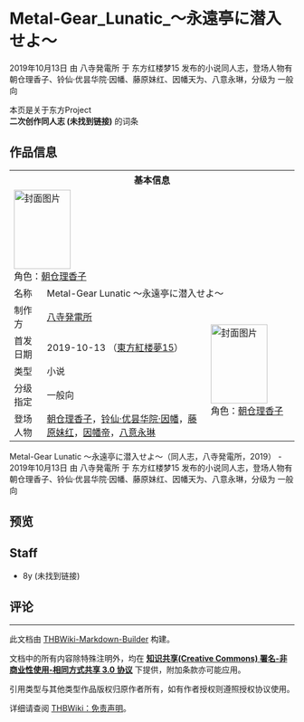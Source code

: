 # Metal-Gear_Lunatic_～永遠亭に潜入せよ～

<!-- source html: G:\repos\THBWiki-Markdown-Builder\THBWikiMarkdown\Temp\main\b\b0\ns0%3AMetal-Gear_Lunatic_%EF%BD%9E%E6%B0%B8%E9%81%A0%E4%BA%AD%E3%81%AB%E6%BD%9C%E5%85%A5%E3%81%9B%E3%82%88%EF%BD%9E.html -->

2019年10月13日 由 八寺発電所 于 东方红楼梦15 发布的小说同人志，登场人物有 朝仓理香子、铃仙·优昙华院·因幡、藤原妹红、因幡天为、八意永琳，分级为 一般向

本页是关于东方Project  
 **二次创作同人志 (未找到链接)** 的词条

## 作品信息

<table><tbody><tr><th colspan="3">基本信息</th></tr><tr><td class="cover-artwork-mobile" colspan="2"><a href="./文件-Metal-Gear_Lunatic_～永遠亭に潜入せよ～封面.jpg.md" class="image" title="封面图片"><img alt="封面图片" src="https://upload.thwiki.cc/thumb/6/63/Metal-Gear_Lunatic_%EF%BD%9E%E6%B0%B8%E9%81%A0%E4%BA%AD%E3%81%AB%E6%BD%9C%E5%85%A5%E3%81%9B%E3%82%88%EF%BD%9E%E5%B0%81%E9%9D%A2.jpg/100px-Metal-Gear_Lunatic_%EF%BD%9E%E6%B0%B8%E9%81%A0%E4%BA%AD%E3%81%AB%E6%BD%9C%E5%85%A5%E3%81%9B%E3%82%88%EF%BD%9E%E5%B0%81%E9%9D%A2.jpg" decoding="async" loading="lazy" width="100" height="140" srcset="https://upload.thwiki.cc/thumb/6/63/Metal-Gear_Lunatic_%EF%BD%9E%E6%B0%B8%E9%81%A0%E4%BA%AD%E3%81%AB%E6%BD%9C%E5%85%A5%E3%81%9B%E3%82%88%EF%BD%9E%E5%B0%81%E9%9D%A2.jpg/149px-Metal-Gear_Lunatic_%EF%BD%9E%E6%B0%B8%E9%81%A0%E4%BA%AD%E3%81%AB%E6%BD%9C%E5%85%A5%E3%81%9B%E3%82%88%EF%BD%9E%E5%B0%81%E9%9D%A2.jpg 1.5x, https://upload.thwiki.cc/thumb/6/63/Metal-Gear_Lunatic_%EF%BD%9E%E6%B0%B8%E9%81%A0%E4%BA%AD%E3%81%AB%E6%BD%9C%E5%85%A5%E3%81%9B%E3%82%88%EF%BD%9E%E5%B0%81%E9%9D%A2.jpg/199px-Metal-Gear_Lunatic_%EF%BD%9E%E6%B0%B8%E9%81%A0%E4%BA%AD%E3%81%AB%E6%BD%9C%E5%85%A5%E3%81%9B%E3%82%88%EF%BD%9E%E5%B0%81%E9%9D%A2.jpg 2x" data-file-width="855" data-file-height="1200"></a><div class="cover-char">角色：<a href="./朝仓理香子.md" title="朝仓理香子">朝仓理香子</a></div></td>
</tr><tr><td class="label">名称</td><td colspan="2"> Metal-Gear Lunatic ～永遠亭に潜入せよ～ </td></tr><tr><td class="label">制作方</td><td><a href="./八寺発電所.md" title="八寺発電所">八寺発電所</a></td><td class="cover-artwork" rowspan="5" style="min-width:140px;"><a href="./文件-Metal-Gear_Lunatic_～永遠亭に潜入せよ～封面.jpg.md" class="image" title="封面图片"><img alt="封面图片" src="https://upload.thwiki.cc/thumb/6/63/Metal-Gear_Lunatic_%EF%BD%9E%E6%B0%B8%E9%81%A0%E4%BA%AD%E3%81%AB%E6%BD%9C%E5%85%A5%E3%81%9B%E3%82%88%EF%BD%9E%E5%B0%81%E9%9D%A2.jpg/100px-Metal-Gear_Lunatic_%EF%BD%9E%E6%B0%B8%E9%81%A0%E4%BA%AD%E3%81%AB%E6%BD%9C%E5%85%A5%E3%81%9B%E3%82%88%EF%BD%9E%E5%B0%81%E9%9D%A2.jpg" decoding="async" loading="lazy" width="100" height="140" srcset="https://upload.thwiki.cc/thumb/6/63/Metal-Gear_Lunatic_%EF%BD%9E%E6%B0%B8%E9%81%A0%E4%BA%AD%E3%81%AB%E6%BD%9C%E5%85%A5%E3%81%9B%E3%82%88%EF%BD%9E%E5%B0%81%E9%9D%A2.jpg/149px-Metal-Gear_Lunatic_%EF%BD%9E%E6%B0%B8%E9%81%A0%E4%BA%AD%E3%81%AB%E6%BD%9C%E5%85%A5%E3%81%9B%E3%82%88%EF%BD%9E%E5%B0%81%E9%9D%A2.jpg 1.5x, https://upload.thwiki.cc/thumb/6/63/Metal-Gear_Lunatic_%EF%BD%9E%E6%B0%B8%E9%81%A0%E4%BA%AD%E3%81%AB%E6%BD%9C%E5%85%A5%E3%81%9B%E3%82%88%EF%BD%9E%E5%B0%81%E9%9D%A2.jpg/199px-Metal-Gear_Lunatic_%EF%BD%9E%E6%B0%B8%E9%81%A0%E4%BA%AD%E3%81%AB%E6%BD%9C%E5%85%A5%E3%81%9B%E3%82%88%EF%BD%9E%E5%B0%81%E9%9D%A2.jpg 2x" data-file-width="855" data-file-height="1200"></a><div class="cover-char">角色：<a href="./朝仓理香子.md" title="朝仓理香子">朝仓理香子</a></div></td>
</tr><tr><td class="label">首发日期</td><td>2019-10-13&#160;（<a href="/展会作品列表?e=%E4%B8%9C%E6%96%B9%E7%BA%A2%E6%A5%BC%E6%A2%A6%2315">東方紅楼夢15</a>）</td></tr><tr><td class="label">类型</td><td>小说</td></tr><tr><td class="label">分级指定</td><td>一般向</td></tr><tr><td class="label">登场人物</td><td><a href="./朝仓理香子.md" title="朝仓理香子">朝仓理香子</a>，<a href="./铃仙·优昙华院·因幡.md" title="铃仙·优昙华院·因幡">铃仙·优昙华院·因幡</a>，<a href="./藤原妹红.md" title="藤原妹红">藤原妹红</a>，<a href="./因幡帝.md" title="因幡帝">因幡帝</a>，<a href="./八意永琳.md" title="八意永琳">八意永琳</a></td></tr></tbody></table>

Metal-Gear Lunatic ～永遠亭に潜入せよ～（同人志，八寺発電所，2019） - 2019年10月13日 由 八寺発電所 于 东方红楼梦15 发布的小说同人志，登场人物有 朝仓理香子、铃仙·优昙华院·因幡、藤原妹红、因幡天为、八意永琳，分级为 一般向

## 预览

## Staff
- 8y (未找到链接)


## 评论




---

此文档由 [THBWiki-Markdown-Builder](https://github.com/Delsin-Yu/THBWiki-Markdown-Builder) 构建。

文档中的所有内容除特殊注明外，均在 [**知识共享(Creative Commons) 署名-非商业性使用-相同方式共享 3.0 协议**](https://creativecommons.org/licenses/by-sa/3.0/deed.zh-hans) 下提供，附加条款亦可能应用。

引用类型与其他类型作品版权归原作者所有，如有作者授权则遵照授权协议使用。

详细请查阅 [THBWiki：免责声明](https://thbwiki.cc/THBWiki:%E5%85%8D%E8%B4%A3%E5%A3%B0%E6%98%8E)。

